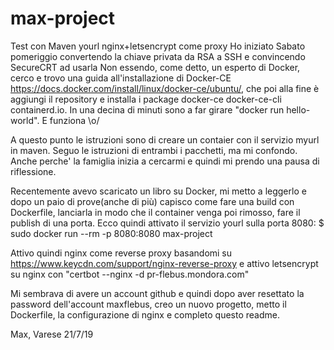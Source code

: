 # max-project
Test con Maven yourl nginx+letsencrypt come proxy
Ho iniziato Sabato pomeriggio convertendo la chiave privata da RSA a SSH e convincendo SecureCRT ad usarla
Non essendo, come detto, un esperto di Docker, cerco e trovo una guida all'installazione di Docker-CE https://docs.docker.com/install/linux/docker-ce/ubuntu/, che poi alla fine è aggiungi il repository e installa i package docker-ce docker-ce-cli containerd.io. In una decina di minuti sono a far girare "docker run hello-world". E funziona \o/

A questo punto le istruzioni sono di creare un contaier con il servizio myurl in maven. Seguo le istruzioni di entrambi i pacchetti, ma mi confondo. Anche perche' la famiglia inizia a cercarmi e quindi mi prendo una pausa di riflessione.

Recentemente avevo scaricato un libro su Docker, mi metto a leggerlo e dopo un paio di prove(anche di più) capisco come fare una build con Dockerfile, lanciarla in modo che il container venga poi rimosso, fare il publish di una porta.
Ecco quindi attivato il servizio yourl sulla porta 8080:
$ sudo docker run --rm -p 8080:8080 max-project

Attivo quindi nginx come reverse proxy basandomi su https://www.keycdn.com/support/nginx-reverse-proxy e attivo letsencrypt su nginx con "certbot --nginx -d pr-flebus.mondora.com"

Mi sembrava di avere un account github e quindi dopo aver resettato la password dell'account maxflebus, creo un nuovo progetto, metto il Dockerfile, la configurazione di nginx e completo questo readme.

Max, Varese 21/7/19 
